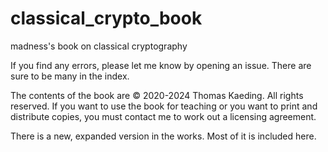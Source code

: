 # classical_crypto_book
madness's book on classical cryptography

If you find any errors, please let me know by opening an issue. There are sure to be many in the index.

The contents of the book are © 2020-2024 Thomas Kaeding. All rights reserved. If you want to use the
book for teaching or you want to print and distribute copies, you must contact me to work out a
licensing agreement.

There is a new, expanded version in the works. Most of it is included here.
